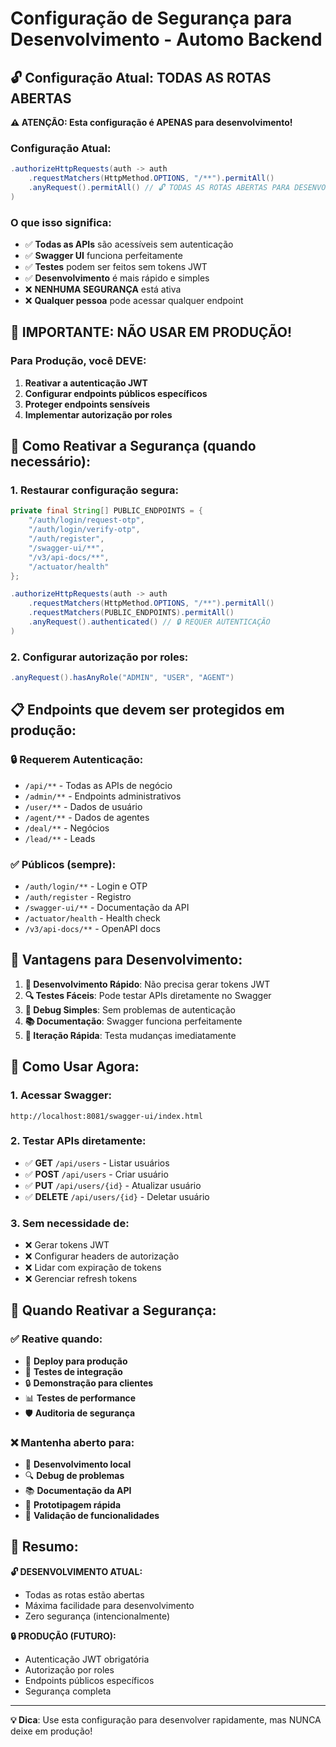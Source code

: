 # Configuração de Segurança para Desenvolvimento - Automo Backend

## 🔓 **Configuração Atual: TODAS AS ROTAS ABERTAS**

**⚠️ ATENÇÃO: Esta configuração é APENAS para desenvolvimento!**

### **Configuração Atual:**
```java
.authorizeHttpRequests(auth -> auth
    .requestMatchers(HttpMethod.OPTIONS, "/**").permitAll()
    .anyRequest().permitAll() // 🔓 TODAS AS ROTAS ABERTAS PARA DESENVOLVIMENTO
)
```

### **O que isso significa:**
- ✅ **Todas as APIs** são acessíveis sem autenticação
- ✅ **Swagger UI** funciona perfeitamente
- ✅ **Testes** podem ser feitos sem tokens JWT
- ✅ **Desenvolvimento** é mais rápido e simples
- ❌ **NENHUMA SEGURANÇA** está ativa
- ❌ **Qualquer pessoa** pode acessar qualquer endpoint

## 🚨 **IMPORTANTE: NÃO USAR EM PRODUÇÃO!**

### **Para Produção, você DEVE:**
1. **Reativar a autenticação JWT**
2. **Configurar endpoints públicos específicos**
3. **Proteger endpoints sensíveis**
4. **Implementar autorização por roles**

## 🔧 **Como Reativar a Segurança (quando necessário):**

### **1. Restaurar configuração segura:**
```java
private final String[] PUBLIC_ENDPOINTS = {
    "/auth/login/request-otp",
    "/auth/login/verify-otp",
    "/auth/register",
    "/swagger-ui/**",
    "/v3/api-docs/**",
    "/actuator/health"
};

.authorizeHttpRequests(auth -> auth
    .requestMatchers(HttpMethod.OPTIONS, "/**").permitAll()
    .requestMatchers(PUBLIC_ENDPOINTS).permitAll()
    .anyRequest().authenticated() // 🔒 REQUER AUTENTICAÇÃO
)
```

### **2. Configurar autorização por roles:**
```java
.anyRequest().hasAnyRole("ADMIN", "USER", "AGENT")
```

## 📋 **Endpoints que devem ser protegidos em produção:**

### **🔒 Requerem Autenticação:**
- `/api/**` - Todas as APIs de negócio
- `/admin/**` - Endpoints administrativos
- `/user/**` - Dados de usuário
- `/agent/**` - Dados de agentes
- `/deal/**` - Negócios
- `/lead/**` - Leads

### **✅ Públicos (sempre):**
- `/auth/login/**` - Login e OTP
- `/auth/register` - Registro
- `/swagger-ui/**` - Documentação da API
- `/actuator/health` - Health check
- `/v3/api-docs/**` - OpenAPI docs

## 🧪 **Vantagens para Desenvolvimento:**

1. **🚀 Desenvolvimento Rápido**: Não precisa gerar tokens JWT
2. **🔍 Testes Fáceis**: Pode testar APIs diretamente no Swagger
3. **🐛 Debug Simples**: Sem problemas de autenticação
4. **📚 Documentação**: Swagger funciona perfeitamente
5. **🔄 Iteração Rápida**: Testa mudanças imediatamente

## 🚀 **Como Usar Agora:**

### **1. Acessar Swagger:**
```
http://localhost:8081/swagger-ui/index.html
```

### **2. Testar APIs diretamente:**
- ✅ **GET** `/api/users` - Listar usuários
- ✅ **POST** `/api/users` - Criar usuário
- ✅ **PUT** `/api/users/{id}` - Atualizar usuário
- ✅ **DELETE** `/api/users/{id}` - Deletar usuário

### **3. Sem necessidade de:**
- ❌ Gerar tokens JWT
- ❌ Configurar headers de autorização
- ❌ Lidar com expiração de tokens
- ❌ Gerenciar refresh tokens

## 🔄 **Quando Reativar a Segurança:**

### **✅ Reative quando:**
- 🚀 **Deploy para produção**
- 🧪 **Testes de integração**
- 🔒 **Demonstração para clientes**
- 📊 **Testes de performance**
- 🛡️ **Auditoria de segurança**

### **❌ Mantenha aberto para:**
- 🧪 **Desenvolvimento local**
- 🔍 **Debug de problemas**
- 📚 **Documentação da API**
- 🚀 **Prototipagem rápida**
- 🎯 **Validação de funcionalidades**

## 📝 **Resumo:**

**🔓 DESENVOLVIMENTO ATUAL:**
- Todas as rotas estão abertas
- Máxima facilidade para desenvolvimento
- Zero segurança (intencionalmente)

**🔒 PRODUÇÃO (FUTURO):**
- Autenticação JWT obrigatória
- Autorização por roles
- Endpoints públicos específicos
- Segurança completa

---

**💡 Dica**: Use esta configuração para desenvolver rapidamente, mas NUNCA deixe em produção! 